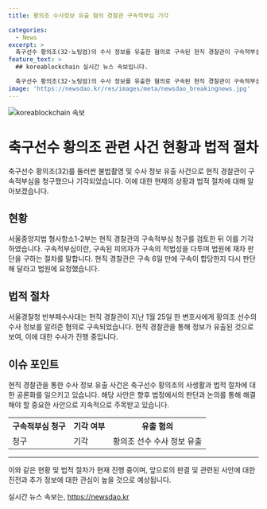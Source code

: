 ```yaml
---
title: 황의조 수사정보 유출 혐의 경찰관 구속적부심 기각

categories:
  - News
excerpt: >
  축구선수 황의조(32·노팅엄)의 수사 정보를 유출한 혐의로 구속된 현직 경찰관이 구속적부심을 청구했으나 기각됐다. A경감은 사이버수사대에서 근무하던 과정에서 황씨의 수사 정보를 변호사에게 알려준 혐의를 받고 있으며, 황씨 측은 한 브로커가 수사 무마를 요구하며 정보를 전달했다고 주장했다. 사이버수사대는 A씨를 공무상비밀누설 혐의로 구속해 지검에 송치했으며, 변호사가 직접 정보를 전달하진 않았으나 A경감을 통해 유출되었다고 결론 내렸다. 경찰의 무리한 행동과 정보유출에 대한 논란이 계속되고 있다. [150자]
feature_text: >
  ## koreablockchain 실시간 뉴스 속보입니다.

  축구선수 황의조(32·노팅엄)의 수사 정보를 유출한 혐의로 구속된 현직 경찰관이 구속적부심을 청구했으나 기각됐다. A경감은 사이버수사대에서 근무하던 과정에서 황씨의 수사 정보를 변호사에게 알려준 혐의를 받고 있으며, 황씨 측은 한 브로커가 수사 무마를 요구하며 정보를 전달했다고 주장했다. 사이버수사대는 A씨를 공무상비밀누설 혐의로 구속해 지검에 송치했으며, 변호사가 직접 정보를 전달하진 않았으나 A경감을 통해 유출되었다고 결론 내렸다. 경찰의 무리한 행동과 정보유출에 대한 논란이 계속되고 있다. [150자]
image: 'https://newsdao.kr/res/images/meta/newsdao_breakingnews.jpg'
---
```


<p><img src="https://newsdao.kr/res/images/meta/newsdao_breakingnews.jpg" alt="koreablockchain 속보" /></p>

<h1>축구선수 황의조 관련 사건 현황과 법적 절차</h1>

<p data-ke-size="size16">축구선수 황의조(32)를 둘러싼 불법촬영 및 수사 정보 유출 사건으로 현직 경찰관이 구속적부심을 청구했으나 기각되었습니다. 이에 대한 현재의 상황과 법적 절차에 대해 알아보겠습니다.</p>

<h2 data-ke-size="size26">현황</h2>

<p data-ke-size="size16">서울중앙지법 형사항소1-2부는 현직 경찰관의 구속적부심 청구를 검토한 뒤 이를 기각하였습니다. 구속적부심이란, 구속된 피의자가 구속의 적법성을 다투며 법원에 재차 판단을 구하는 절차를 말합니다. 현직 경찰관은 구속 6일 만에 구속이 합당한지 다시 판단해 달라고 법원에 요청했습니다.</p>

<h2 data-ke-size="size26">법적 절차</h2>

<p data-ke-size="size16">서울경찰청 반부패수사대는 현직 경찰관이 지난 1월 25일 한 변호사에게 황의조 선수의 수사 정보를 알려준 혐의로 구속되었습니다. 현직 경찰관을 통해 정보가 유출된 것으로 보여, 이에 대한 수사가 진행 중입니다.</p>

<h2 data-ke-size="size26">이슈 포인트</h2>

<p data-ke-size="size16">현직 경찰관을 통한 수사 정보 유출 사건은 축구선수 황의조의 사생활과 법적 절차에 대한 공론화를 일으키고 있습니다. 해당 사안은 향후 법정에서의 판단과 논의를 통해 해결해야 할 중요한 사안으로 지속적으로 주목받고 있습니다.</p>

<table>
  <tr>
    <th>구속적부심 청구</th>
    <th>기각 여부</th>
    <th>유출 혐의</th>
  </tr>
  <tr>
    <td>청구</td>
    <td>기각</td>
    <td>황의조 선수 수사 정보 유출</td>
  </tr>
</table>

<hr>

<p data-ke-size="size16">이와 같은 현황 및 법적 절차가 현재 진행 중이며, 앞으로의 판결 및 관련된 사안에 대한 진전과 추가 정보에 대한 관심이 높을 것으로 예상됩니다.</p>
실시간 뉴스 속보는, <a href="https://newsdao.kr" rel="dofollow">https://newsdao.kr</a>


